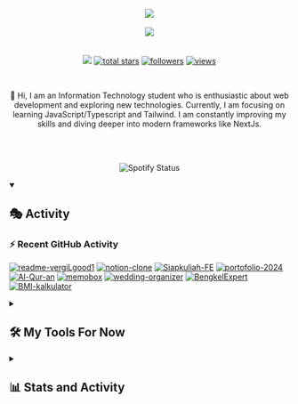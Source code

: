 <!-- ![Alt Text](https://github.com/vergiLgood1/vergiLgood1/blob/main/Cover%20(7).png) -->
<div align="center">
  <p align="center">
  <a href="https://git.io/typing-svg">
    <img src="https://readme-typing-svg.demolab.com?font=Roboto+2&weight=500&size=25&duration=1&pause=100000&color=7aa2f7&background=FFFFFF00&center=true&repeat=false&random=false&width=435&lines=Diyo+Anggara+">
  </a>
</p>
  <img src="https://readme-typing-svg.demolab.com?font=Roboto&weight=600&size=25&pause=1000&color=7aa2f7&background=FFFFFF00&center=true&repeat=true&random=false&width=435&lines=Front-end+Web+And+App+Developer;Interested+in+UI%2FUX+Design;May+The+Force+Be+With+You">
</div>

<!-- Social icons section 

<p align="center">
  <a href="https://discord.gg/741505960895315979
" alt="Discord" title="Dev Pro Tips Discord Server"><img width="36px" src="https://i.ibb.co/zfcbV6N/discord-2.png"/></a>
  &#8287;&#8287;&#8287;&#8287;&#8287;
  <a href="https://www.linkedin.com/in/diyo-anggara-pradipa-putra-94888724a/"><img width="32px" alt="linkeidin" title="Youtube" src="https://i.ibb.co/Cmc5tS1/linkedin-2.png"/></a>
  &#8287;&#8287;&#8287;&#8287;&#8287;
  <a href="https://www.instagram.com/diyoanggaraa/"><img width="28px" alt="Twitter" title="Instagram" src="https://i.ibb.co/XVcLMcv/instagram-1-1.png"/></a>
  &#8287;&#8287;&#8287;&#8287;&#8287;
  <a href="diyoanggara149@gmail.com"><img width="32px" alt="Ko-fi" title="Email" src="https://i.ibb.co/LrqHpnt/gmail-2.png"/></a>
  &#8287;&#8287;&#8287;&#8287;&#8287;
  <a href=""><img width="34px" alt="Free Stuff" title="Free gifts for you" src="https://i.ibb.co/BfWG7rz/gift-solid-2.png"/></a>
</p>
-->
<br/>

<!-- Social badges section -->
<!-- Badges with custom icons - https://github.com/DenverCoder1/custom-icon-badges -->
<!-- View counter - https://github.com/DenverCoder1/Simple-View-Counter -->
<p align="center">
 <a href="https://discord.gg/9YcAmhfA" alt="discord account">
    <img src="https://img.shields.io/discord/841592988702343179?color=7289DA&logo=discord&logoColor=white&style=for-the-badge"/></a>
  <a href="https://github.com/vergiLgood1?tab=repositories&sort=stargazers">
    <img alt="total stars" title="Total stars on GitHub" src="https://custom-icon-badges.demolab.com/github/stars/vergiLgood1?color=55960c&style=for-the-badge&labelColor=488207&logo=star"/></a>
  <a href="https://github.com/vergiLgood1?tab=followers">
    <img alt="followers" title="Follow me on Github" src="https://custom-icon-badges.demolab.com/github/followers/vergiLgood1?color=236ad3&labelColor=1155ba&style=for-the-badge&logo=person-add&label=Follow&logoColor=white"/></a>
<a href="https://komarev.com/ghpvc/?username=vergiLgood1">
  <img alt="views" title="GitHub profile views" src="https://komarev.com/ghpvc/?username=vergiLgood1" width="150" height="28"/>
</a>
</p>

<br/>

<div align="center">
 
 <p align="center">
👋 Hi, I am an Information Technology student who is enthusiastic about web development and exploring new technologies. Currently, I am focusing on learning JavaScript/Typescript and Tailwind. I am constantly improving my skills and diving deeper into modern frameworks like NextJs.
 </p>
 
 </div>
 <br> <br>
 
 
<p align="center">
<!--   <img src="https://lanyard.kyrie25.me/api/741505960895315979" alt="Discord Presence" /> -->
  <img src="https://spotify-github-profile.kittinanx.com/api/view?uid=ea4f7f4r2oouzd9bdjl88t440&cover_image=true&theme=novatorem&show_offline=true&background_color=121212&interchange=false&bar_color=53b14f&bar_color_cover=false" alt="Spotify Status" />
</p>

<details open>
<summary><h2>🎭 Activity</h2></summary>
  
  <h3>⚡ Recent GitHub Activity</h3>

  <!-- https://github.com/jamesgeorge007/github-activity-readme -->
  <!--START_SECTION:activity-->

<p align="left">
    <a href="https://github.com/vergiLgood1/vergiLgood1"><img width="278" src="https://vergilgood1-github-readme-stats.vercel.app/api/pin/?username=vergiLgood1&repo=vergiLgood1&theme=react&bg_color=1a1b26&title_color=7aa2f7&hide_border=true&icon_color=bb9af7&show_icons=false" alt="readme-vergiLgood1"></a>
    <a href="https://github.com/vergiLgood1/notion-clone"><img width="278" src="https://vergilgood1-github-readme-stats.vercel.app/api/pin/?username=vergiLgood1&repo=notion-clone&theme=react&bg_color=1a1b26&title_color=7aa2f7&hide_border=true&icon_color=bb9af7&show_icons=false" alt="notion-clone"></a>
    <a href="https://github.com/vergiLgood1/Siapkuliah-FE"><img width="278" src="https://vergilgood1-github-readme-stats.vercel.app/api/pin/?username=vergiLgood1&repo=Siapkuliah-FE&theme=react&bg_color=1a1b26&title_color=7aa2f7&hide_border=true&icon_color=bb9af7&show_icons=false" alt="Siapkuliah-FE"></a>
    <a href="https://github.com/vergiLgood1/portofolio-2024"><img width="278" src="https://vergilgood1-github-readme-stats.vercel.app/api/pin/?username=vergiLgood1&repo=portofolio-2024&theme=react&bg_color=1a1b26&title_color=7aa2f7&hide_border=true&icon_color=bb9af7&show_icons=false" alt="portofolio-2024"></a>
    <a href="https://github.com/vergiLgood1/Al-Qur-an"><img width="278" src="https://vergilgood1-github-readme-stats.vercel.app/api/pin/?username=vergiLgood1&repo=Al-Qur-an&theme=react&bg_color=1a1b26&title_color=7aa2f7&hide_border=true&icon_color=bb9af7&show_icons=false" alt="Al-Qur-an"></a>
    <a href="https://github.com/vergiLgood1/memobox"><img width="278" src="https://vergilgood1-github-readme-stats.vercel.app/api/pin/?username=vergiLgood1&repo=memobox&theme=react&bg_color=1a1b26&title_color=7aa2f7&hide_border=true&icon_color=bb9af7&show_icons=false" alt="memobox"></a>
    <a href="https://github.com/vergiLgood1/wedding-organizer"><img width="278" src="https://vergilgood1-github-readme-stats.vercel.app/api/pin/?username=vergiLgood1&repo=wedding-organizer&theme=react&bg_color=1a1b26&title_color=7aa2f7&hide_border=true&icon_color=bb9af7&show_icons=false" alt="wedding-organizer"></a>
    <a href="https://github.com/vergiLgood1/BengkelExpert"><img width="278" src="https://vergilgood1-github-readme-stats.vercel.app/api/pin/?username=vergiLgood1&repo=BengkelExpert&theme=react&bg_color=1a1b26&title_color=7aa2f7&hide_border=true&icon_color=bb9af7&show_icons=false" alt="BengkelExpert"></a>
      <a href="https://github.com/vergiLgood1/BMI-kalkulator"><img width="278" src="https://vergilgood1-github-readme-stats.vercel.app/api/pin/?username=vergiLgood1&repo=BMI-kalkulator&theme=react&bg_color=1a1b26&title_color=7aa2f7&hide_border=true&icon_color=bb9af7&show_icons=false" alt="BMI-kalkulator"></a>
  </p>

<!--END_SECTION:activity-->
</details>

 <details> 
  <summary><h2>🛠️ My Tools For Now</h2></summary>
  <!-- Some badges are from https://github.com/Ileriayo/markdown-badges -->

  <h3>👨‍💻 Programming and Markup Languages</h3>
  <p>   
      <a href="https://github.com/search?q=user%3ADenverCoder1+language%3AtypeScript"><img alt="TypeScript" src="https://img.shields.io/badge/TypeScript-007ACC.svg?logo=typescript&logoColor=white"></a>  
      <a href="https://github.com/search?q=user%3ADenverCoder1+language%3Ajavascript"><img alt="JavaScript" src="https://img.shields.io/badge/JavaScript-F7DF1E.svg?logo=javascript&logoColor=black"></a>
      <a href="https://github.com/search?q=user%3ADenverCoder1+language%3Adart"><img alt="Dart" src="https://img.shields.io/badge/Dart-0175C2.svg?logo=dart&logoColor=white"></a>
      <a href="https://github.com/search?q=user%3ADenverCoder1+language%3Aphp"><img alt="PHP" src="https://img.shields.io/badge/PHP-777BB4.svg?logo=php&logoColor=white"></a>  
      <a href="https://github.com/search?q=user%3ADenverCoder1+language%3Avisual-basic"><img alt="Visual Basic" src="https://img.shields.io/badge/Visual%20Basic-5C2D91.svg?logo=visualstudio&logoColor=white"></a>
      <a href="https://github.com/search?q=user%3ADenverCoder1+language%3Apython"><img alt="Python" src="https://img.shields.io/badge/Python-14354C.svg?logo=python&logoColor=white"></a>
      <a href="https://github.com/search?q=user%3ADenverCoder1+language%3Ahtml"><img alt="HTML" src="https://img.shields.io/badge/HTML-E34F26.svg?logo=html5&logoColor=white"></a>
      <a href="https://github.com/search?q=user%3ADenverCoder1+language%3Acss"><img alt="CSS" src="https://img.shields.io/badge/CSS-1572B6.svg?logo=css3&logoColor=white"></a>
  </p>
  
  <h3>🧰 Frameworks and Libraries</h3>

<p>
  <a href="#"><img alt="Next.js" src="https://img.shields.io/badge/Next.js-000000.svg?logo=nextdotjs&logoColor=white"></a>
  <a href="#"><img alt="React" src="https://img.shields.io/badge/React-61DAFB.svg?logo=react&logoColor=black"></a>
  <a href="#"><img alt="Flutter" src="https://img.shields.io/badge/Flutter-02569B.svg?logo=flutter&logoColor=white"></a>
  <a href="#"><img alt="Laravel" src="https://img.shields.io/badge/Laravel-FF2D20.svg?logo=laravel&logoColor=white"></a>
  <a href="#"><img alt="Django" src="https://img.shields.io/badge/Django-092E20.svg?logo=django&logoColor=white"></a>
  <a href="#"><img alt=".NET" src="https://img.shields.io/badge/.NET-512BD4.svg?logo=dotnet&logoColor=white"></a>
</p>


 <h3>🗄️ Databases and Cloud Hosting</h3>
<p>
  <!-- Database Badges -->
  <a href="#"><img alt="MySQL" src="https://img.shields.io/badge/MySQL-00f.svg?logo=mysql&logoColor=white"></a>
  <a href="#"><img alt="PostgreSQL" src="https://img.shields.io/badge/PostgreSQL-336791.svg?logo=postgresql&logoColor=white"></a>
  <a href="#"><img alt="Convex" src="https://img.shields.io/badge/Convex-000000.svg?logo=convex&logoColor=white"></a>
  <a href="#"><img alt="SQLite" src="https://img.shields.io/badge/SQLite-003B57.svg?logo=sqlite&logoColor=white"></a>
  <a href="#"><img alt="SQL Server" src="https://img.shields.io/badge/SQL%20Server-CC2927.svg?logo=microsoft%20sql%20server&logoColor=white"></a>

  <!-- Cloud Hosting Badges -->
  <a href="#"><img alt="Railway" src="https://img.shields.io/badge/Railway-0B0D0E.svg?logo=railway&logoColor=white"></a>
  <a href="#"><img alt="Vercel" src="https://img.shields.io/badge/Vercel-000000.svg?logo=vercel&logoColor=white"></a>
  <a href="#"><img alt="DigitalOcean" src="https://img.shields.io/badge/DigitalOcean-0080FF.svg?logo=digitalocean&logoColor=white"></a>
  <a href="#"><img alt="Heroku" src="https://img.shields.io/badge/Heroku-430098.svg?logo=heroku&logoColor=white"></a>
  <a href="#"><img alt="Firebase" src="https://img.shields.io/badge/Firebase-FFCA28.svg?logo=firebase&logoColor=black"></a>
  <a href="#"><img alt="AWS" src="https://img.shields.io/badge/AWS-232F3E.svg?logo=amazon-aws&logoColor=white"></a>
  <a href="#"><img alt="Azure" src="https://img.shields.io/badge/Azure-0078D7.svg?logo=microsoft-azure&logoColor=white"></a>
  <a href="#"><img alt="Google Cloud" src="https://img.shields.io/badge/Google%20Cloud-4285F4.svg?logo=google-cloud&logoColor=white"></a>
</p>


<h3>💻 Software and Tools</h3>
<p>
  <a href="#"><img alt="Adobe" src="https://img.shields.io/badge/Adobe-FF0000.svg?logo=adobe&logoColor=white"></a>
  <a href="#"><img alt="Discord" src="https://img.shields.io/badge/-Discord-5865F2.svg?logo=discord&logoColor=white"></a>
  <a href="#"><img alt="Git" src="https://img.shields.io/badge/Git-F05033.svg?logo=git&logoColor=white"></a>
  <a href="#"><img alt="GitHub Desktop" src="https://img.shields.io/badge/GitHub%20Desktop-8034A9.svg?logo=github&logoColor=white"></a>
  <a href="#"><img alt="Google Sheets" src="https://img.shields.io/badge/Sheets-34A853.svg?logo=google%20sheets&logoColor=white"></a>
  <a href="#"><img alt="OBS Studio" src="https://img.shields.io/badge/-OBS-302E31?logo=obs-studio&logoColor=white"></a>
</p>
<p>
  <a href="#"><img alt="Postman" src="https://img.shields.io/badge/Postman-FF6C37?logo=postman&logoColor=white"></a>
  <a href="#"><img alt="Visual Studio Code" src="https://img.shields.io/badge/Visual%20Studio%20Code-0078d7.svg?logo=visual-studio-code&logoColor=white"></a>
  <a href="#"><img alt="Visual Basic" src="https://img.shields.io/badge/Visual%20Basic-5C2D91.svg?logo=visualstudio&logoColor=white"></a>
  <a href="#"><img alt="Supabase" src="https://img.shields.io/badge/Supabase-3ECF8E.svg?logo=supabase&logoColor=white"></a>
  <a href="#"><img alt="Prisma ORM" src="https://img.shields.io/badge/Prisma-2D3748.svg?logo=prisma&logoColor=white"></a>
</p>

</details>
 
<details> 
  <summary><h2>📊 Stats and Activity</h2></summary>

  <h3>🔥 Streak Stats</h3>

  <!-- GitHub Readme Streak Stats - https://github.com/DenverCoder1/github-readme-streak-stats -->
<p>
  <a href="https://github.com/DenverCoder1/github-readme-streak-stats"><img title="🔥 Get streak stats for your profile at git.io/streak-stats" alt="vergiLgood1's streak" src="https://github-readme-streak-stats-pi-fawn.vercel.app?user=vergiLgood1&theme=tokyonight&hide_border=true&dates=9aa5ce&sideLabels=7aa2f7&ring=7aa2f7&fire=7aa2f7"/></a> 

</p>
  <h3>🔥 Common Stats</h3>
<p>
  <a href="https://github.com/anuraghazra/github-readme-stats"><img alt="vergiLgood1's Github Stats" src="https://vergilgood1-github-readme-stats.vercel.app/api/?username=vergiLgood1&custom_title=vergiLgood1's%20Github%20Stat&show_icons=true&include_all_commits=true&count_private=true&theme=tokyo-night&hide_border=true&bg_color=1a1b26&title_color=7aa2f7&icon_color=7aa2f7&text_color=9aa5ce" height="192px"/></a>
</p>



  <!-- <h3>💻 GitHub Profile Stats</h3> -->

  <!-- https://github.com/anuraghazra/github-readme-stats -->

  <!-- <a href="https://github.com/anuraghazra/github-readme-stats"><img alt="vergiLgood1's Top Languages" src="https://vergilgood1-github-readme-stats.vercel.app/api/top-langs/?username=vergiLgood1&langs_count=8&layout=compact&theme=tokyo-night&hide_border=true&bg_color=1a1b26&title_color=7aa2f7&ico`n_color=7aa2f7&hide=Jupyter%20Notebook,Roff&text_color=9aa5ce&text_bold=true" height="192px"/></a> -->
  <br/>

  <b>Note:</b> Top languages is only a metric of the languages my public code consists of and doesn't reflect experience or skill level.
  
  <!-- https://github.com/ashutosh00710/github-readme-activity-graph -->

  <a href="https://github.com/ashutosh00710/github-readme-activity-graph"><img alt="vergiLgood1's Activity Graph" src="https://github-readme-activity-graph.vercel.app/graph?username=vergiLgood1&theme=tokyo-night&custom_title=vergiLgood1's%20Contribution%20Graph&hide_border=true&title_color=7aa2f7&color=7aa2f7&line=bb9af7&point=c0caf5&radius=8"/></a>


 <h3>⏰ Wakatime Stats</h3>
 
 <!--START_SECTION:waka-->

```txt
From: 31 March 2024 - To: 22 May 2025

Total Time: 1,634 hrs 34 mins

TypeScript          640 hrs 29 mins ▰▰▰▰▰▰▰▰▰▱▱▱▱▱▱▱▱▱▱▱▱▱▱▱▱   36.40 %
Dart                385 hrs 7 mins  ▰▰▰▰▰▱▱▱▱▱▱▱▱▱▱▱▱▱▱▱▱▱▱▱▱   21.89 %
Python              86 hrs 40 mins  ▰▱▱▱▱▱▱▱▱▱▱▱▱▱▱▱▱▱▱▱▱▱▱▱▱   04.93 %
JavaScript          85 hrs 32 mins  ▰▱▱▱▱▱▱▱▱▱▱▱▱▱▱▱▱▱▱▱▱▱▱▱▱   04.86 %
HTML                83 hrs 30 mins  ▰▱▱▱▱▱▱▱▱▱▱▱▱▱▱▱▱▱▱▱▱▱▱▱▱   04.75 %
Blade Template      61 hrs 33 mins  ▰▱▱▱▱▱▱▱▱▱▱▱▱▱▱▱▱▱▱▱▱▱▱▱▱   03.50 %
PHP                 32 hrs 36 mins  ▱▱▱▱▱▱▱▱▱▱▱▱▱▱▱▱▱▱▱▱▱▱▱▱▱   01.85 %
Figma Design        31 hrs 36 mins  ▱▱▱▱▱▱▱▱▱▱▱▱▱▱▱▱▱▱▱▱▱▱▱▱▱   01.80 %
```

<!--END_SECTION:waka-->

### Watch my contribution graph get eaten by the snake :snake:

<picture>
  <source
    media="(prefers-color-scheme: dark)"
    srcset="https://raw.githubusercontent.com/vergiLgood1/vergiLgood1/output/github-contribution-grid-snake-dark.svg"
  />
  <source
    media="(prefers-color-scheme: light)"
    srcset="https://raw.githubusercontent.com/vergiLgood1/vergiLgood1/output/github-contribution-grid-snake.svg"
  />
  <img
    alt="github contribution grid snake animation"
    src="https://raw.githubusercontent.com/vergiLgood1/vergiLgood1/output/github-contribution-grid-snake.svg"
  />
</picture>

</div>
</details>


